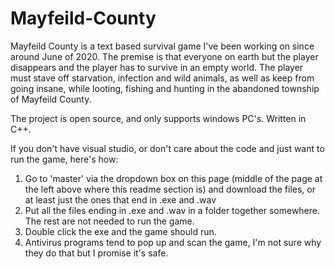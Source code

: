 # Mayfeild-County
Mayfeild County is a text based survival game I've been working on since around June of 2020. The premise is that everyone on earth but the player disappears and the player has to survive in an empty world. The player must stave off starvation, infection and wild animals, as well as keep from going insane, while looting, fishing and hunting in the abandoned township of Mayfeild County.

The project is open source, and only supports windows PC's. Written in C++.

If you don't have visual studio, or don't care about the code and just want to run the game, here's how:

1. Go to 'master' via the dropdown box on this page (middle of the page at the left above where this readme section is) and download the files, or at least just the ones that end in .exe and .wav
2. Put all the files ending in .exe and .wav in a folder together somewhere. The rest are not needed to run the game.
3. Double click the exe and the game should run.
4. Antivirus programs tend to pop up and scan the game, I'm not sure why they do that but I promise it's safe.
